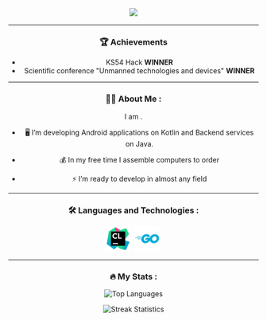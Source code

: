 <div align = "center">
    <div id="header" align="center">
      <img src="https://media1.tenor.com/m/mBFE12v7hAoAAAAd/gopher-go-lang-infinite-recursion.gif" width="400"/>
</div>

---
 ### :trophy: Achievements
-  KS54 Hack **WINNER**
-  Scientific conference "Unmanned technologies and devices" **WINNER**

---

### 👨‍💼 About Me :
I am .

- 🖥️ I’m developing Android applications on Kotlin and Backend services on Java.

- 💰 In my free time I assemble computers to order

- :zap: I’m ready to develop in almost any field

---
### :hammer_and_wrench: Languages and Technologies :
            
<div>
    <img src= https://raw.githubusercontent.com/devicons/devicon/ca28c779441053191ff11710fe24a9e6c23690d6/icons/clion/clion-original.svg width="50" height="50"/>&nbsp;
    <img src= https://raw.githubusercontent.com/devicons/devicon/ca28c779441053191ff11710fe24a9e6c23690d6/icons/go/go-original-wordmark.svg width="50" height="50"/>&nbsp;
</div>


---
### :fire: My Stats :

![Top Languages](https://github-readme-stats.vercel.app/api/top-langs/?username=gurhz&theme=dark&hide_border=false&include_all_commits=false&count_private=false&layout=compact)

![Streak Statistics](https://github-readme-streak-stats.herokuapp.com/?user=gurhz0&theme=dark&hide_border=false)
